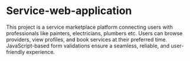 # Service-web-application
This project is a service marketplace platform connecting users with professionals like painters, electricians, plumbers etc. Users can browse providers, view profiles, and book services at their preferred time. JavaScript-based form validations ensure a seamless, reliable, and user-friendly experience.
